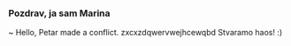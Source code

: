 ### Pozdrav, ja sam Marina
~ Hello, Petar made a conflict.
zxcxzdqwervwejhcewqbd
Stvaramo haos! :) 
